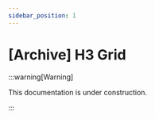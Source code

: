 ```yaml
---
sidebar_position: 1
---
```


# [Archive] H3 Grid

:::warning[Warning]

This documentation is under construction.

:::
